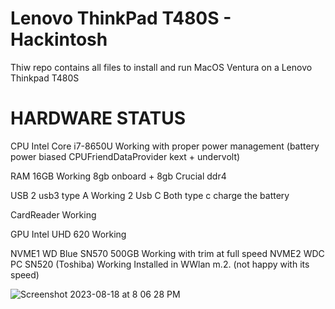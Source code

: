 # Lenovo ThinkPad T480S - Hackintosh

Thiw repo contains all files to install and run MacOS Ventura on a Lenovo Thinkpad T480S

# HARDWARE                              STATUS

CPU    Intel Core i7-8650U              Working with proper power management (battery power biased CPUFriendDataProvider kext + undervolt)

RAM    16GB                             Working 8gb onboard + 8gb Crucial ddr4

USB    2 usb3 type A                    Working 
       2 Usb C                          Both type c charge the battery 

CardReader                              Working 

GPU    Intel UHD 620                    Working

NVME1  WD Blue SN570 500GB              Working with trim at full speed
NVME2  WDC PC SN520 (Toshiba)           Working Installed in WWlan m.2. (not happy with its speed) 



![Screenshot 2023-08-18 at 8 06 28 PM](https://github.com/Hasodikis/T480S-Hackintosh/assets/61179177/ab0a1250-e3bf-4d5e-a2c7-becf195c49a9)
